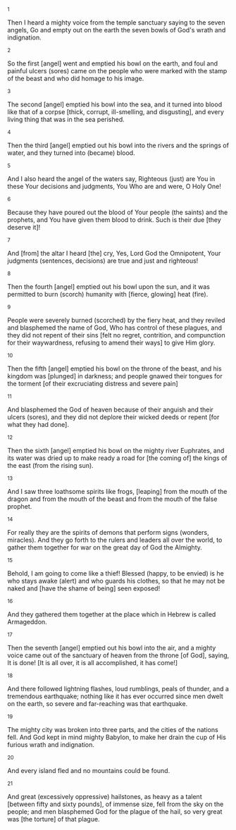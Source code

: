 <sup>1</sup> 

Then I heard a mighty voice from the temple sanctuary saying to the seven angels, Go and empty out on the earth the seven bowls of God's wrath and indignation. 

<sup>2</sup> 

So the first [angel] went and emptied his bowl on the earth, and foul and painful ulcers (sores) came on the people who were marked with the stamp of the beast and who did homage to his image. 

<sup>3</sup> 

The second [angel] emptied his bowl into the sea, and it turned into blood like that of a corpse [thick, corrupt, ill-smelling, and disgusting], and every living thing that was in the sea perished. 

<sup>4</sup> 

Then the third [angel] emptied out his bowl into the rivers and the springs of water, and they turned into (became) blood. 

<sup>5</sup> 

And I also heard the angel of the waters say, Righteous (just) are You in these Your decisions and judgments, You Who are and were, O Holy One! 

<sup>6</sup> 

Because they have poured out the blood of Your people (the saints) and the prophets, and You have given them blood to drink. Such is their due [they deserve it]! 

<sup>7</sup> 

And [from] the altar I heard [the] cry, Yes, Lord God the Omnipotent, Your judgments (sentences, decisions) are true and just and righteous! 

<sup>8</sup> 

Then the fourth [angel] emptied out his bowl upon the sun, and it was permitted to burn (scorch) humanity with [fierce, glowing] heat (fire). 

<sup>9</sup> 

People were severely burned (scorched) by the fiery heat, and they reviled and blasphemed the name of God, Who has control of these plagues, and they did not repent of their sins [felt no regret, contrition, and compunction for their waywardness, refusing to amend their ways] to give Him glory. 

<sup>10</sup> 

Then the fifth [angel] emptied his bowl on the throne of the beast, and his kingdom was [plunged] in darkness; and people gnawed their tongues for the torment [of their excruciating distress and severe pain] 

<sup>11</sup> 

And blasphemed the God of heaven because of their anguish and their ulcers (sores), and they did not deplore their wicked deeds or repent [for what they had done]. 

<sup>12</sup> 

Then the sixth [angel] emptied his bowl on the mighty river Euphrates, and its water was dried up to make ready a road for [the coming of] the kings of the east (from the rising sun). 

<sup>13</sup> 

And I saw three loathsome spirits like frogs, [leaping] from the mouth of the dragon and from the mouth of the beast and from the mouth of the false prophet. 

<sup>14</sup> 

For really they are the spirits of demons that perform signs (wonders, miracles). And they go forth to the rulers and leaders all over the world, to gather them together for war on the great day of God the Almighty. 

<sup>15</sup> 

Behold, I am going to come like a thief! Blessed (happy, to be envied) is he who stays awake (alert) and who guards his clothes, so that he may not be naked and [have the shame of being] seen exposed! 

<sup>16</sup> 

And they gathered them together at the place which in Hebrew is called Armageddon. 

<sup>17</sup> 

Then the seventh [angel] emptied out his bowl into the air, and a mighty voice came out of the sanctuary of heaven from the throne [of God], saying, It is done! [It is all over, it is all accomplished, it has come!] 

<sup>18</sup> 

And there followed lightning flashes, loud rumblings, peals of thunder, and a tremendous earthquake; nothing like it has ever occurred since men dwelt on the earth, so severe and far-reaching was that earthquake. 

<sup>19</sup> 

The mighty city was broken into three parts, and the cities of the nations fell. And God kept in mind mighty Babylon, to make her drain the cup of His furious wrath and indignation. 

<sup>20</sup> 

And every island fled and no mountains could be found. 

<sup>21</sup> 

And great (excessively oppressive) hailstones, as heavy as a talent [between fifty and sixty pounds], of immense size, fell from the sky on the people; and men blasphemed God for the plague of the hail, so very great was [the torture] of that plague.